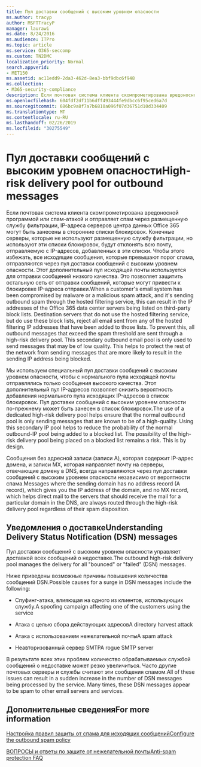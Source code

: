 ```yaml
---
title: Пул доставки сообщений с высоким уровнем опасности
ms.author: tracyp
author: MSFTTracyP
manager: laurawi
ms.date: 8/24/2016
ms.audience: ITPro
ms.topic: article
ms.service: O365-seccomp
ms.custom: TN2DMC
localization_priority: Normal
search.appverid:
- MET150
ms.assetid: ac11edd9-2da3-462d-8ea3-bbf9dbc6f948
ms.collection:
- M365-security-compliance
description: Если почтовая система клиента скомпрометирована вредоносной программой или спам-атакой и отправляет спам через размещенную службу фильтрации, IP-адреса серверов центра данных Office 365 могут быть занесены в сторонние списки блокировок.
ms.openlocfilehash: 604fdf2df11b6dff493444fe9dbcc6f95ced6a7d
ms.sourcegitcommit: 686bc9a8f7a7b6810a096f07d36751d10d334409
ms.translationtype: MT
ms.contentlocale: ru-RU
ms.lasthandoff: 02/26/2019
ms.locfileid: "30275549"
---
```

# <a name="high-risk-delivery-pool-for-outbound-messages"></a><span data-ttu-id="3d01b-103">Пул доставки сообщений с высоким уровнем опасности</span><span class="sxs-lookup"><span data-stu-id="3d01b-103">High-risk delivery pool for outbound messages</span></span>

<span data-ttu-id="3d01b-p101">Если почтовая система клиента скомпрометирована вредоносной программой или спам-атакой и отправляет спам через размещенную службу фильтрации, IP-адреса серверов центра данных Office 365 могут быть занесены в сторонние списки блокировок. Конечные серверы, которые не используют размещенную службу фильтрации, но используют эти списки блокировок, будут отклонять всю почту, отправляемую с IP-адресов, добавленных в эти списки. Чтобы этого избежать, все исходящие сообщения, которые превышают порог спама, отправляются через пул доставки сообщений с высоким уровнем опасности. Этот дополнительный пул исходящей почты используется для отправки сообщений низкого качества. Это позволяет защитить остальную сеть от отправки сообщений, которые могут привести к блокировке IP-адреса отправки.</span><span class="sxs-lookup"><span data-stu-id="3d01b-p101">When a customer's email system has been compromised by malware or a malicious spam attack, and it's sending outbound spam through the hosted filtering service, this can result in the IP addresses of the Office 365 data center servers being listed on third-party block lists. Destination servers that do not use the hosted filtering service, but do use these block lists, reject all email sent from any of the hosted filtering IP addresses that have been added to those lists. To prevent this, all outbound messages that exceed the spam threshold are sent through a high-risk delivery pool. This secondary outbound email pool is only used to send messages that may be of low quality. This helps to protect the rest of the network from sending messages that are more likely to result in the sending IP address being blocked.</span></span>
  
<span data-ttu-id="3d01b-p102">Мы используем специальный пул доставки сообщений с высоким уровнем опасности, чтобы с нормального пула исходящей почты отправлялись только сообщения высокого качества. Этот дополнительный пул IP-адресов позволяет снизить вероятность добавления нормального пула исходящих IP-адресов в список блокировок. Пул доставки сообщений с высоким уровнем опасности по-прежнему может быть занесен в список блокировок.</span><span class="sxs-lookup"><span data-stu-id="3d01b-p102">The use of a dedicated high-risk delivery pool helps ensure that the normal outbound pool is only sending messages that are known to be of a high-quality. Using this secondary IP pool helps to reduce the probability of the normal outbound-IP pool being added to a blocked list. The possibility of the high-risk delivery pool being placed on a blocked list remains a risk. This is by design.</span></span>
  
<span data-ttu-id="3d01b-113">Сообщения без адресной записи (записи A), которая содержит IP-адрес домена, и записи MX, которая направляет почту на серверы, отвечающие домену в DNS, всегда направляются через пул доставки сообщений с высоким уровнем опасности независимо от вероятности спама.</span><span class="sxs-lookup"><span data-stu-id="3d01b-113">Messages where the sending domain has no address record (A record), which gives you the IP address of the domain, and no MX record, which helps direct mail to the servers that should receive the mail for a particular domain in the DNS, are always routed through the high-risk delivery pool regardless of their spam disposition.</span></span>
  
## <a name="understanding-delivery-status-notification-dsn-messages"></a><span data-ttu-id="3d01b-114">Уведомления о доставке</span><span class="sxs-lookup"><span data-stu-id="3d01b-114">Understanding Delivery Status Notification (DSN) messages</span></span>

<span data-ttu-id="3d01b-115">Пул доставки сообщений с высоким уровнем опасности управляет доставкой всех сообщений о недоставке.</span><span class="sxs-lookup"><span data-stu-id="3d01b-115">The outbound high-risk delivery pool manages the delivery for all "bounced" or "failed" (DSN) messages.</span></span>
  
<span data-ttu-id="3d01b-116">Ниже приведены возможные причины повышения количества сообщений DSN.</span><span class="sxs-lookup"><span data-stu-id="3d01b-116">Possible causes for a surge in DSN messages include the following:</span></span>
  
- <span data-ttu-id="3d01b-117">Спуфинг-атака, влияющая на одного из клиентов, использующих службу.</span><span class="sxs-lookup"><span data-stu-id="3d01b-117">A spoofing campaign affecting one of the customers using the service</span></span>
    
- <span data-ttu-id="3d01b-118">Атака с целью сбора действующих адресов</span><span class="sxs-lookup"><span data-stu-id="3d01b-118">A directory harvest attack</span></span>
    
- <span data-ttu-id="3d01b-119">Атака с использованием нежелательной почты</span><span class="sxs-lookup"><span data-stu-id="3d01b-119">A spam attack</span></span>
    
- <span data-ttu-id="3d01b-120">Неавторизованный сервер SMTP</span><span class="sxs-lookup"><span data-stu-id="3d01b-120">A rogue SMTP server</span></span>
    
<span data-ttu-id="3d01b-p103">В результате всех этих проблем количество обрабатываемых службой сообщений о недоставке может резко увеличиться. Часто другие почтовых серверы и службы считают эти сообщения спамом.</span><span class="sxs-lookup"><span data-stu-id="3d01b-p103">All of these issues can result in a sudden increase in the number of DSN messages being processed by the service. Many times, these DSN messages appear to be spam to other email servers and services.</span></span>
  
## <a name="for-more-information"></a><span data-ttu-id="3d01b-123">Дополнительные сведения</span><span class="sxs-lookup"><span data-stu-id="3d01b-123">For more information</span></span>

[<span data-ttu-id="3d01b-124">Настройка правил защиты от спама для исходящих сообщений</span><span class="sxs-lookup"><span data-stu-id="3d01b-124">Configure the outbound spam policy</span></span>](configure-the-outbound-spam-policy.md)
  
[<span data-ttu-id="3d01b-125">ВОПРОСЫ и ответы по защите от нежелательной почты</span><span class="sxs-lookup"><span data-stu-id="3d01b-125">Anti-spam protection FAQ</span></span>](anti-spam-protection-faq.md)
  

